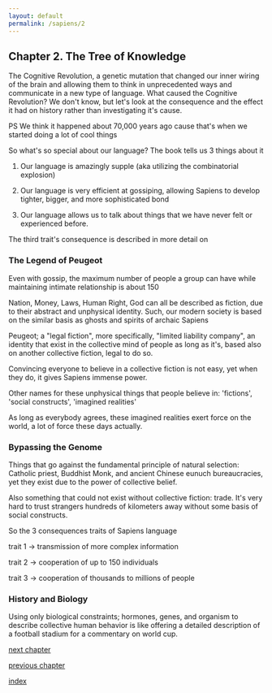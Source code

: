 ```yaml
---
layout: default
permalink: /sapiens/2
---
```


## Chapter 2. The Tree of Knowledge

The Cognitive Revolution, a genetic mutation that changed our inner wiring of the brain and allowing them to think in unprecedented ways and communicate in a new type of language. What caused the Cognitive Revolution? We don't know, but let's look at the consequence and the effect it had on history rather than investigating it's cause.

PS We think it happened about 70,000 years ago cause that's when we started doing a lot of cool things

So what's so special about our language?
The book tells us 3 things about it

1. Our language is amazingly supple (aka utilizing the combinatorial explosion)

2. Our language is very efficient at gossiping, allowing Sapiens to develop tighter, bigger, and more sophisticated bond

3. Our language allows us to talk about things that we have never felt or experienced before.

The third trait's consequence is described in more detail on

### The Legend of Peugeot

Even with gossip, the maximum number of people a group can have while maintaining intimate relationship is about 150

Nation, Money, Laws, Human Right, God can all be described as fiction, due to their abstract and unphysical identity. Such, our modern society is based on the similar basis as ghosts and spirits of archaic Sapiens

Peugeot; a "legal fiction", more specifically, "limited liability company", an identity that exist in the collective mind of people as long as it's, based also on another collective fiction, legal to do so.

Convincing everyone to believe in a collective fiction is not easy, yet when they do, it gives Sapiens immense power.

Other names for these unphysical things that people believe in: 'fictions', 'social constructs', 'imagined realities'

As long as everybody agrees, these imagined realities exert force on the world, a lot of force these days actually.

### Bypassing the Genome

Things that go against the fundamental principle of natural selection: Catholic priest, Buddhist Monk, and ancient Chinese eunuch bureaucracies, yet they exist due to the power of collective belief.

Also something that could not exist without collective fiction: trade. It's very hard to trust strangers hundreds of kilometers away without some basis of social constructs.

So the 3 consequences traits of Sapiens language

trait 1 -> transmission of more complex information

trait 2 -> cooperation of up to 150 individuals

trait 3 -> cooperation of thousands to millions of people

### History and Biology

Using only biological constraints; hormones, genes, and organism to describe collective human behavior is like offering a detailed description of a football stadium for a commentary on world cup.

[next chapter](/sapiens/3)

[previous chapter](/sapiens/1)

[index](/sapiens)

